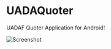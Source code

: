 # UADAQuoter
UADAF Quoter Application for Android!

![Screenshot](https://i.imgur.com/CVnaDkrl.jpg)
